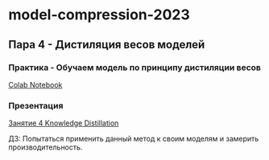 # model-compression-2023
## Пара 4 - Дистиляция весов моделей

### Практика - Обучаем модель по принципу дистиляции весов
[Colab Notebook](https://colab.research.google.com/drive/1GOGpbtp_8p7WxZw8gsvGJbzVRYMerDdf?usp=sharing)

### Презентация
[Занятие 4 Knowledge Distillation](https://docs.google.com/presentation/d/1rJ-EfpX3PHYy4sM4K8jCMMcq7q0F9IGE41jKN0F4WXQ/edit?usp=sharing)

ДЗ: Попытаться применить данный метод к своим моделям и замерить производительность.
